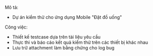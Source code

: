 Mô tả:
- Dự án kiểm thử cho ứng dụng Mobile "Đặt đồ uống"

Công việc:
- Thiết kế testcase dựa trên tài liệu yêu cầu
- Thực thi và báo cáo kết quả kiểm thử trên các thiết bị khác nhau
- Lưu trữ attachment làm bằng chứng cho log bug
